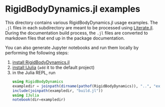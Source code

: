 # RigidBodyDynamics.jl examples

This directory contains various RigidBodyDynamics.jl usage examples.
The `.jl` files in each subdirectory are meant to be processed using [Literate.jl](https://github.com/fredrikekre/Literate.jl).
During the documentation build process, the `.jl` files are converted to markdown
files that end up in the package documentation.

You can also generate Jupyter notebooks and run them locally by performing the following steps:

1. [install RigidBodyDynamics.jl](http://www.juliarobotics.org/RigidBodyDynamics.jl/stable/#Installation-1)
2. [install IJulia](https://github.com/JuliaLang/IJulia.jl) (`add` it to the default project)
3. in the Julia REPL, run
   ```julia
   using RigidBodyDynamics
   exampledir = joinpath(dirname(pathof(RigidBodyDynamics)), "..", "examples")
   include(joinpath(exampledir, "build.jl"))
   using IJulia
   notebook(dir=exampledir)
   ```
